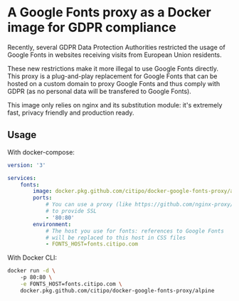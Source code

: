 # A Google Fonts proxy as a Docker image for GDPR compliance

Recently, several GDPR Data Protection Authorities restricted the usage of Google Fonts in websites
receiving visits from European Union residents.

These new restrictions make it more illegal to use Google Fonts directly. This proxy is a plug-and-play
replacement for Google Fonts that can be hosted on a custom domain to proxy Google Fonts and thus comply
with GDPR (as no personal data will be transfered to Google Fonts).

This image only relies on nginx and its substitution module: it's extremely fast, privacy friendly and 
production ready.

## Usage

With docker-compose:

```yaml
version: '3'

services:
    fonts:
        image: docker.pkg.github.com/citipo/docker-google-fonts-proxy/alpine
        ports:
            # You can use a proxy (like https://github.com/nginx-proxy/nginx-proxy) 
            # to provide SSL
            - '80:80'
        environment:
            # The host you use for fonts: references to Google Fonts 
            # will be replaced to this host in CSS files
            - FONTS_HOST=fonts.citipo.com
```

With Docker CLI:

```bash
docker run -d \ 
    -p 80:80 \
    -e FONTS_HOST=fonts.citipo.com \
    docker.pkg.github.com/citipo/docker-google-fonts-proxy/alpine
```
